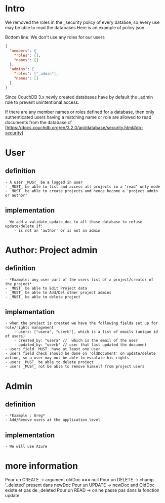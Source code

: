 # **Intro**
We removed the roles in the _security policy of every databse, so every use may be able to read the databases
Here is an example of policy json

Bottom line: We don't use any roles for our users

```json
{
  "members": {
    "roles": [],
    "names": []
  },
  "admins": {
    "roles": ["_admin"],
    "names": []
  }
}
```

Since CouchDB 3.x newly created databases have by default the _admin role to prevent unintentional access.

If there are any member names or roles defined for a database, then only authenticated users having a matching name or role are allowed to read documents from the database
cf [https://docs.couchdb.org/en/3.2.0/api/database/security.html#db-security]

# **User**

## definition
    - A user _MUST_ be a logged in user
    - _MUST_ be able to list and access all projects in a ‘read’ only mode
    - _MUST_ be able to create projects and hence become a 'project admin or author'

## implementation
    - We add a validate_update_doc to all those database to refuse update/delete if:
        - is not an 'author' or is not an admin
 
# **Author: Project admin**
## definition
    - *Example: any user part of the users list of a project/creator of the project*
    - _MUST_ be able to Edit Project data
    - _MUST_ be able to Add/Del other project admins
    - _MUST_ be able to delete project
    
## implementation
    - when the project is created we have the following fields set up for role/rights management
        - users: ["usera", "userb"], which is a list of emails (unique id of users)
        - created_by: "usera" //  which is the email of the user
        - updated_by: "userb" // user that last updated the document 
    - users field _MUST_ have at least one user
    - users field check should be done on 'oldDocument' on update/delete action, so a user may not be able to escalate his rights
    - users _MUST_ be able to delete project
    - users _MUST_ not be able to remove himself from project users

# **Admin**
## definition
    - *Example : Greg*
    - Add/Remove users at the application level

## implementation
    - We will use Azure


# more information
Pour un CREATE -> argument oldDoc === null
Pour un DELETE -> champ '_deleted' présent dans newDoc
Pour un UPDATE -> newDoc and OldDoc existe et pas de _deleted
Pour un READ -> on ne passe pas dans la fonction update